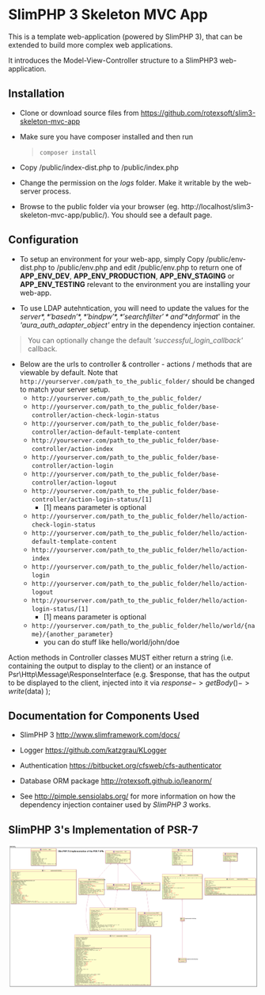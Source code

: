 # SlimPHP 3 Skeleton MVC App

This is a template web-application (powered by SlimPHP 3), that can be extended to build more complex web applications.

It introduces the Model-View-Controller structure to a SlimPHP3 web-application.

## Installation
* Clone or download source files from https://github.com/rotexsoft/slim3-skeleton-mvc-app
* Make sure you have composer installed and then run

  > `composer install`

* Copy /public/index-dist.php to /public/index.php
* Change the permission on the *logs* folder. Make it writable by the web-server process. 
* Browse to the public folder via your browser (eg. http://localhost/slim3-skeleton-mvc-app/public/). You should see a default page.

## Configuration
* To setup an environment for your web-app, simply Copy /public/env-dist.php to /public/env.php and edit /public/env.php to return one of **APP_ENV_DEV**, **APP_ENV_PRODUCTION**, **APP_ENV_STAGING** or **APP_ENV_TESTING** relevant to the environment you are installing your web-app.

* To use LDAP autehntication, you will need to update the values for the *$server*, *'basedn'*, *'bindpw'*, *'searchfilter'* and '*$dnformat*' in the *'aura_auth_adapter_object'* entry in the dependency injection container.
> You can optionally change the default *'successful_login_callback'* callback.


* Below are the urls to controller & controller - actions / methods that are viewable by default. Note that `http://yourserver.com/path_to_the_public_folder/` should be changed to match your server setup.
  * `http://yourserver.com/path_to_the_public_folder/`
  * `http://yourserver.com/path_to_the_public_folder/base-controller/action-check-login-status`
  * `http://yourserver.com/path_to_the_public_folder/base-controller/action-default-template-content`
  * `http://yourserver.com/path_to_the_public_folder/base-controller/action-index`
  * `http://yourserver.com/path_to_the_public_folder/base-controller/action-login`
  * `http://yourserver.com/path_to_the_public_folder/base-controller/action-logout`
  * `http://yourserver.com/path_to_the_public_folder/base-controller/action-login-status/[1]`
    * [1] means parameter is optional
  * `http://yourserver.com/path_to_the_public_folder/hello/action-check-login-status`
  * `http://yourserver.com/path_to_the_public_folder/hello/action-default-template-content`
  * `http://yourserver.com/path_to_the_public_folder/hello/action-index`
  * `http://yourserver.com/path_to_the_public_folder/hello/action-login`
  * `http://yourserver.com/path_to_the_public_folder/hello/action-logout`
  * `http://yourserver.com/path_to_the_public_folder/hello/action-login-status/[1]`
    * [1] means parameter is optional
  * `http://yourserver.com/path_to_the_public_folder/hello/world/{name}/{another_parameter}`
    * you can do stuff like hello/world/john/doe

Action methods in Controller classes MUST either return a string (i.e. containing the output to display to the client)
or an instance of Psr\Http\Message\ResponseInterface (e.g. $response, that has the output to be displayed to the client, 
injected into it via $response->getBody()->write($data) );


## Documentation for Components Used
* SlimPHP 3 http://www.slimframework.com/docs/

* Logger https://github.com/katzgrau/KLogger

* Authentication https://bitbucket.org/cfsweb/cfs-authenticator

* Database ORM package http://rotexsoft.github.io/leanorm/

* See http://pimple.sensiolabs.org/ for more information on how the dependency injection container used by *SlimPHP 3* works.

## SlimPHP 3's Implementation of PSR-7

![Class Diagram of SlimPHP 3's Implementation of PSR-7](slim3-psr7.png)
 
